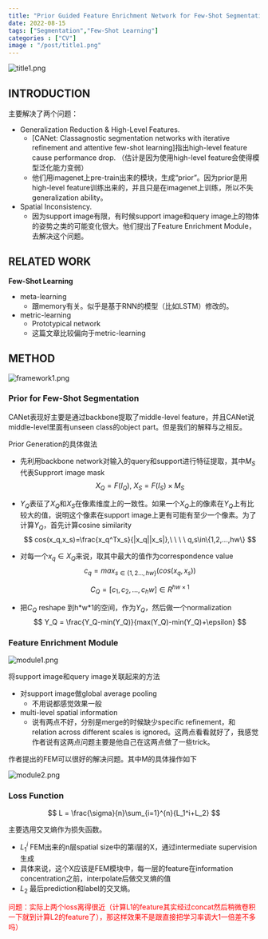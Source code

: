 ```yaml
---
title: "Prior Guided Feature Enrichment Network for Few-Shot Segmentation"
date: 2022-08-15
tags: ["Segmentation","Few-Shot Learning"]
categories : ["CV"]
image : "/post/title1.png"
---
```


![title1.png](https://s2.loli.net/2022/08/16/cs5Rm6YUpuX3QFf.png)

## INTRODUCTION

主要解决了两个问题：

- Generalization Reduction & High-Level Features.
  - [CANet: Classagnostic segmentation networks with iterative refinement and attentive few-shot learning]指出high-level feature cause performance drop. （估计是因为使用high-level feature会使得模型泛化能力变弱）
  - 他们用imagenet上pre-train出来的模块，生成“prior”。因为prior是用high-level feature训练出来的，并且只是在imagenet上训练，所以不失generalization ability。
- Spatial Inconsistency.
  - 因为support image有限，有时候support image和query image上的物体的姿势之类的可能变化很大。他们提出了Feature Enrichment Module，去解决这个问题。

## RELATED WORK

**Few-Shot Learning**

- meta-learning 
  - 跟memory有关。似乎是基于RNN的模型（比如LSTM）修改的。
- metric-learning 
  - Prototypical network
  - 这篇文章比较偏向于metric-learning

## METHOD

![framework1.png](https://s2.loli.net/2022/08/16/sO1AU62fiEWBKbQ.png)

### Prior for Few-Shot Segmentation

CANet表现好主要是通过backbone提取了middle-level feature，并且CANet说middle-level里面有unseen class的object part。但是我们的解释与之相反。

Prior Generation的具体做法

- 先利用backbone network对输入的query和support进行特征提取，其中$M_S$代表Supprort image mask
  $$
  X_Q=F(I_Q), \ X_S = F(I_S)\times M_S
  $$

- $Y_Q$表征了$X_Q$和$X_S$在像素维度上的一致性。如果一个$X_Q$上的像素在$Y_Q$上有比较大的值，说明这个像素在support image上更有可能有至少一个像素。为了计算$Y_Q$，首先计算cosine similarity
  $$
  cos(x_q,x_s)=\frac{x_q^Tx_s}{|x_q||x_s|},\ \ \ \  q,s\in\{1,2,...,hw\}
  $$

- 对每一个$x_q \in X_Q$来说，取其中最大的值作为correspondence value 
  $$
  c_q = max_{s\in \{1,2...,hw\}}(cos(x_q,x_s))
  $$

  $$
  C_Q = [c_1,c_2,...,c_hw] \in R^{hw\times1}
  $$

- 把$C_Q$ reshape 到h\*w\*1的空间，作为$Y_Q$，然后做一个normalization
  $$
  Y_Q = \frac{Y_Q-min(Y_Q)}{max(Y_Q)-min(Y_Q)+\epsilon}
  $$

### Feature Enrichment Module

![module1.png](https://s2.loli.net/2022/08/16/rhadcOZ1iPuQ7nH.png)

将support image和query image关联起来的方法

- 对support image做global average pooling
  - 不用说都感觉效果一般
- multi-level spatial information
  - 说有两点不好，分别是merge的时候缺少specific refinement，和relation across different scales is ignored。这两点看看就好了，我感觉作者说有这两点问题主要是他自己在这两点做了一些trick。

作者提出的FEM可以很好的解决问题。其中M的具体操作如下

![module2.png](https://s2.loli.net/2022/08/16/P9ux8joOMAlyv3t.png)

### Loss Function

$$
L = \frac{\sigma}{n}\sum_{i=1}^{n}{L_1^i+L_2}
$$

主要选用交叉熵作为损失函数。

- $L_1^i$ FEM出来的n层spatial size中的第i层的X，通过intermediate supervision生成
- 具体来说，这个X应该是FEM模块中，每一层的feature在information concentration之前，interpolate后做交叉熵的值
- $L_2$ 最后prediction和label的交叉熵。

<font color='red'>问题：实际上两个loss离得很近（计算L1的feature其实经过concat然后稍微卷积一下就到计算L2的feature了），那这样效果不是跟直接把学习率调大1一倍差不多吗）</font>
